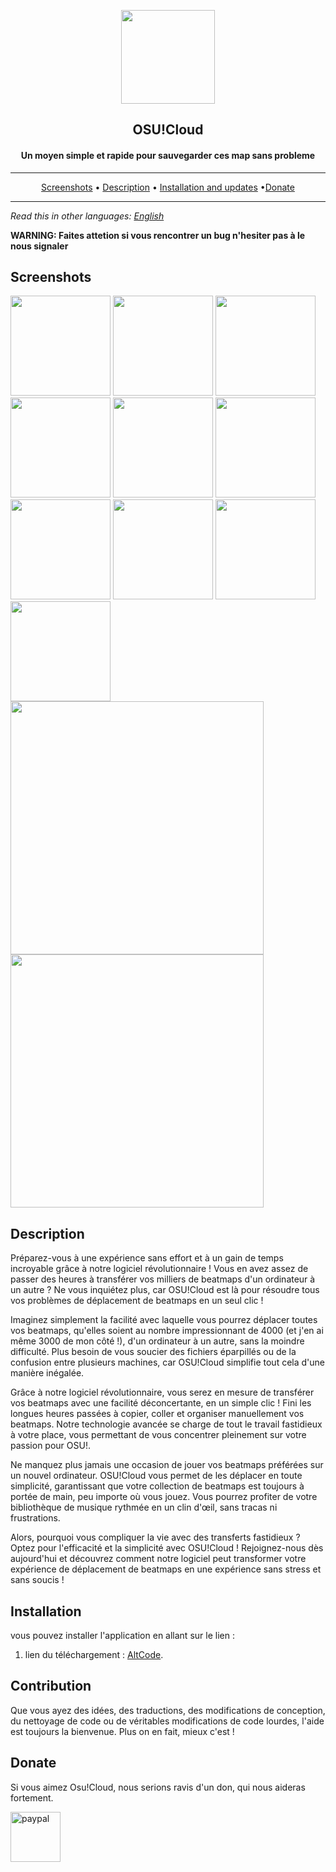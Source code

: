 <p align="center"><a href="[https://newpipe.net](https://github.com/SavainB/OsuJCloud/)"><img src="logo.ico" width="150"></a></p> 
<h2 align="center"><b>OSU!Cloud</b></h2>
<h4 align="center">Un moyen simple et rapide pour sauvegarder ces map sans probleme</h4>

<hr>
<p align="center"><a href="#screenshots">Screenshots</a> &bull; <a href="#description">Description</a> &bull; <a href="#Installation">Installation and updates</a> &bull;<a href="#donate">Donate</a></p>
<hr>

*Read this in other languages: [English](README.md)*

<b>WARNING: Faites attetion si vous rencontrer un bug n'hesiter pas à le nous signaler</b>

## Screenshots

[<img src="fastlane/metadata/android/en-US/images/phoneScreenshots/shot_01.png" width=160>](fastlane/metadata/android/en-US/images/phoneScreenshots/shot_01.png)
[<img src="fastlane/metadata/android/en-US/images/phoneScreenshots/shot_02.png" width=160>](fastlane/metadata/android/en-US/images/phoneScreenshots/shot_02.png)
[<img src="fastlane/metadata/android/en-US/images/phoneScreenshots/shot_03.png" width=160>](fastlane/metadata/android/en-US/images/phoneScreenshots/shot_03.png)
[<img src="fastlane/metadata/android/en-US/images/phoneScreenshots/shot_04.png" width=160>](fastlane/metadata/android/en-US/images/phoneScreenshots/shot_04.png)
[<img src="fastlane/metadata/android/en-US/images/phoneScreenshots/shot_05.png" width=160>](fastlane/metadata/android/en-US/images/phoneScreenshots/shot_05.png)
[<img src="fastlane/metadata/android/en-US/images/phoneScreenshots/shot_06.png" width=160>](fastlane/metadata/android/en-US/images/phoneScreenshots/shot_06.png)
[<img src="fastlane/metadata/android/en-US/images/phoneScreenshots/shot_07.png" width=160>](fastlane/metadata/android/en-US/images/phoneScreenshots/shot_07.png)
[<img src="fastlane/metadata/android/en-US/images/phoneScreenshots/shot_08.png" width=160>](fastlane/metadata/android/en-US/images/phoneScreenshots/shot_08.png)
[<img src="fastlane/metadata/android/en-US/images/phoneScreenshots/shot_09.png" width=160>](fastlane/metadata/android/en-US/images/phoneScreenshots/shot_09.png)
[<img src="fastlane/metadata/android/en-US/images/phoneScreenshots/shot_10.png" width=160>](fastlane/metadata/android/en-US/images/phoneScreenshots/shot_10.png)
[<img src="fastlane/metadata/android/en-US/images/tenInchScreenshots/shot_11.png" width=405>](fastlane/metadata/android/en-US/images/tenInchScreenshots/shot_11.png)
[<img src="fastlane/metadata/android/en-US/images/tenInchScreenshots/shot_12.png" width=405>](fastlane/metadata/android/en-US/images/tenInchScreenshots/shot_12.png)

## Description

Préparez-vous à une expérience sans effort et à un gain de temps incroyable grâce à notre logiciel révolutionnaire ! Vous en avez assez de passer des heures à transférer vos milliers de beatmaps d'un ordinateur à un autre ? Ne vous inquiétez plus, car OSU!Cloud est là pour résoudre tous vos problèmes de déplacement de beatmaps en un seul clic !

Imaginez simplement la facilité avec laquelle vous pourrez déplacer toutes vos beatmaps, qu'elles soient au nombre impressionnant de 4000 (et j'en ai même 3000 de mon côté !), d'un ordinateur à un autre, sans la moindre difficulté. Plus besoin de vous soucier des fichiers éparpillés ou de la confusion entre plusieurs machines, car OSU!Cloud simplifie tout cela d'une manière inégalée.

Grâce à notre logiciel révolutionnaire, vous serez en mesure de transférer vos beatmaps avec une facilité déconcertante, en un simple clic ! Fini les longues heures passées à copier, coller et organiser manuellement vos beatmaps. Notre technologie avancée se charge de tout le travail fastidieux à votre place, vous permettant de vous concentrer pleinement sur votre passion pour OSU!.

Ne manquez plus jamais une occasion de jouer vos beatmaps préférées sur un nouvel ordinateur. OSU!Cloud vous permet de les déplacer en toute simplicité, garantissant que votre collection de beatmaps est toujours à portée de main, peu importe où vous jouez. Vous pourrez profiter de votre bibliothèque de musique rythmée en un clin d'œil, sans tracas ni frustrations.

Alors, pourquoi vous compliquer la vie avec des transferts fastidieux ? Optez pour l'efficacité et la simplicité avec OSU!Cloud ! Rejoignez-nous dès aujourd'hui et découvrez comment notre logiciel peut transformer votre expérience de déplacement de beatmaps en une expérience sans stress et sans soucis !

## Installation
vous pouvez installer l'application en allant sur le lien :
 1. lien du téléchargement : [AltCode](https://github.com/SavainB/JCode/raw/master/app/app-debug.apk).

## Contribution
Que vous ayez des idées, des traductions, des modifications de conception, du nettoyage de code ou de véritables modifications de code lourdes, l'aide est toujours la bienvenue.
Plus on en fait, mieux c'est !

## Donate
Si vous aimez Osu!Cloud, nous serions ravis d'un don, qui nous aideras fortement.
<td><a href="https://www.paypal.com/paypalme/sjkayle"><img src="https://www.paypalobjects.com/webstatic/mktg/logo/pp_cc_mark_74x46.jpg" alt="paypal" width="80px" ></a></td>

